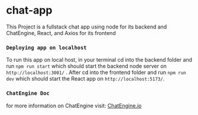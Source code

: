# chat-app

This Project is a fullstack chat app using node for its backend
and ChatEngine, React, and Axios for its frontend

### `Deploying app on localhost`

To run this app on local host, in your terminal cd into the backend folder and run `npm run start`
which should start the backend node server on `http://localhost:3001/` . After cd into the frontend folder and run
`npm run dev` which should start the React app on `http://localhost:5173/`.

### `ChatEngine Doc`

for more information on ChatEngine visit: [ChatEngine.io](https://chatengine.io/)


